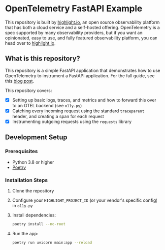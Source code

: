 # OpenTelemetry FastAPI Example

This repository is built by [highlight.io](https://highlight.io), an open source observability platform that has both a cloud service and a self-hosted offering. OpenTelemetry is a spec supported by many observability providers, but if you want an opinionated, easy to use, and fully featured observability platform, you can head over to [highlight.io](https://highlight.io).

## What is this repository?

This repository is a simple FastAPI application that demonstrates how to use OpenTelemetry to instrument a FastAPI application. For the full guide, see this [blog post](https://www.highlight.io/blog/the-complete-guide-to-python-and-opentelemetry).  

This repository covers:
- [x] Setting up basic logs, traces, and metrics and how to forward this over to an OTEL backend (see `o11y.py`)
- [x] Catching every incoming request using the standard `traceparent` header, and creating a span for each request
- [x] Instrumenting outgoing requests using the `requests` library

## Development Setup

### Prerequisites
- Python 3.8 or higher
- [Poetry](https://python-poetry.org/docs/#installation)

### Installation Steps
1. Clone the repository
2. Configure your `HIGHLIGHT_PROJECT_ID` (or your vendor's specific config) in `o11y.py`
3. Install dependencies:
   ```bash
   poetry install --no-root
   ```

4. Run the app:
   ```bash
   poetry run uvicorn main:app --reload
   ```